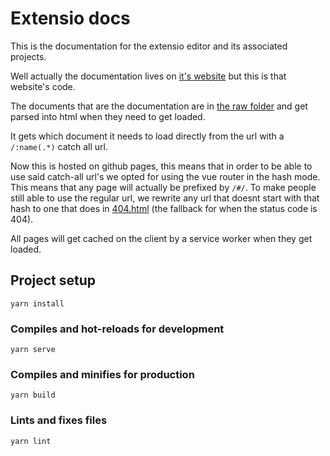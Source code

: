 # Extensio docs

This is the documentation for the extensio editor and its associated projects.

Well actually the documentation lives on [it's website](https://docs.extensio.xyz/) but this is that website's code.

The documents that are the documentation are in [the raw folder](https://github.com/extensio-editor/docs/tree/main/public/raw) and get parsed into html when they need to get loaded.

It gets which document it needs to load directly from the url with a `/:name(.*)` catch all url.

Now this is hosted on github pages, this means that in order to be able to use said catch-all url's we opted for using the vue router in the hash mode. 
This means that any page will actually be prefixed by `/#/`. To make people still able to use the regular url, we rewrite any url that doesnt start with that hash to one that does in [404.html](https://github.com/extensio-editor/docs/tree/main/404.html) (the fallback for when the status code is 404).

All pages will get cached on the client by a service worker when they get loaded.

## Project setup
```
yarn install
```

### Compiles and hot-reloads for development
```
yarn serve
```

### Compiles and minifies for production
```
yarn build
```

### Lints and fixes files
```
yarn lint
```
